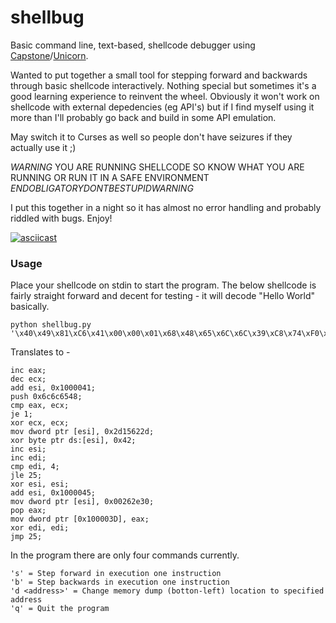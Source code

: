 # shellbug
Basic command line, text-based, shellcode debugger using [Capstone](http://capstone-engine.org)/[Unicorn](http://unicorn-engine.org).

Wanted to put together a small tool for stepping forward and backwards through basic shellcode interactively. Nothing special but sometimes it's a good learning experience to reinvent the wheel. Obviously it won't work on shellcode with external depedencies (eg API's) but if I find myself using it more than I'll probably go back and build in some API emulation.

May switch it to Curses as well so people don't have seizures if they actually use it ;)

*WARNING* YOU ARE RUNNING SHELLCODE SO KNOW WHAT YOU ARE RUNNING OR RUN IT IN A SAFE ENVIRONMENT *ENDOBLIGATORYDONTBESTUPIDWARNING*

I put this together in a night so it has almost no error handling and probably riddled with bugs. Enjoy!

[![asciicast](https://asciinema.org/a/bjrw8ggrxlb54cvl73z8oa62d.png)](https://asciinema.org/a/bjrw8ggrxlb54cvl73z8oa62d)

### Usage

Place your shellcode on stdin to start the program. The below shellcode is fairly straight forward and decent for testing - it will decode "Hello World" basically.

```
python shellbug.py '\x40\x49\x81\xC6\x41\x00\x00\x01\x68\x48\x65\x6C\x6C\x39\xC8\x74\xF0\x31\xC9\xC7\x06\x2D\x62\x15\x2D\x80\x36\x42\x46\x47\x83\xFF\x04\x7E\xF6\x31\xF6\x81\xC6\x45\x00\x00\x01\xC7\x06\x30\x2E\x26\x00\x58\xA3\x3D\x00\x00\x01\x31\xFF\xEB\xDE'
```

Translates to -

```
inc eax;
dec ecx;
add esi, 0x1000041;
push 0x6c6c6548;
cmp eax, ecx;
je 1;
xor ecx, ecx;
mov dword ptr [esi], 0x2d15622d;
xor byte ptr ds:[esi], 0x42;
inc esi;
inc edi;
cmp edi, 4;
jle 25;
xor esi, esi;
add esi, 0x1000045;
mov dword ptr [esi], 0x00262e30;
pop eax;
mov dword ptr [0x100003D], eax; 
xor edi, edi;
jmp 25;
```

In the program there are only four commands currently.

```
's' = Step forward in execution one instruction 
'b' = Step backwards in execution one instruction
'd <address>' = Change memory dump (botton-left) location to specified address
'q' = Quit the program
```

